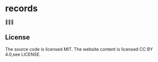 # records

🚧😜🚧

## License
The source code is licensed MIT. The website content is licensed CC BY 4.0,see LICENSE.
